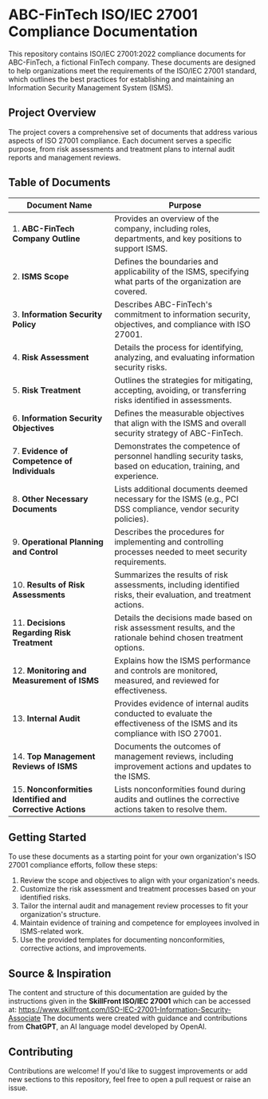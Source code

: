 # ABC-FinTech ISO/IEC 27001 Compliance Documentation

This repository contains ISO/IEC 27001:2022 compliance documents for ABC-FinTech, a fictional FinTech company. These documents are designed to help organizations meet the requirements of the ISO/IEC 27001 standard, which outlines the best practices for establishing and maintaining an Information Security Management System (ISMS).

## Project Overview

The project covers a comprehensive set of documents that address various aspects of ISO 27001 compliance. Each document serves a specific purpose, from risk assessments and treatment plans to internal audit reports and management reviews.

## Table of Documents

| **Document Name**                                        | **Purpose**                                                                                                                 |
|----------------------------------------------------------|-----------------------------------------------------------------------------------------------------------------------------|
| 1. **ABC-FinTech Company Outline**                       | Provides an overview of the company, including roles, departments, and key positions to support ISMS.                       |
| 2. **ISMS Scope**                                        | Defines the boundaries and applicability of the ISMS, specifying what parts of the organization are covered.                |
| 3. **Information Security Policy**                       | Describes ABC-FinTech's commitment to information security, objectives, and compliance with ISO 27001.                      |
| 4. **Risk Assessment**                                   | Details the process for identifying, analyzing, and evaluating information security risks.                                  |
| 5. **Risk Treatment**                                    | Outlines the strategies for mitigating, accepting, avoiding, or transferring risks identified in assessments.               |
| 6. **Information Security Objectives**                   | Defines the measurable objectives that align with the ISMS and overall security strategy of ABC-FinTech.                    |
| 7. **Evidence of Competence of Individuals**             | Demonstrates the competence of personnel handling security tasks, based on education, training, and experience.             |
| 8. **Other Necessary Documents**                         | Lists additional documents deemed necessary for the ISMS (e.g., PCI DSS compliance, vendor security policies).              |
| 9. **Operational Planning and Control**                  | Describes the procedures for implementing and controlling processes needed to meet security requirements.                   |
| 10. **Results of Risk Assessments**                      | Summarizes the results of risk assessments, including identified risks, their evaluation, and treatment actions.            |
| 11. **Decisions Regarding Risk Treatment**               | Details the decisions made based on risk assessment results, and the rationale behind chosen treatment options.             |
| 12. **Monitoring and Measurement of ISMS**               | Explains how the ISMS performance and controls are monitored, measured, and reviewed for effectiveness.                     |
| 13. **Internal Audit**                                   | Provides evidence of internal audits conducted to evaluate the effectiveness of the ISMS and its compliance with ISO 27001. |
| 14. **Top Management Reviews of ISMS**                   | Documents the outcomes of management reviews, including improvement actions and updates to the ISMS.                        |
| 15. **Nonconformities Identified and Corrective Actions**| Lists nonconformities found during audits and outlines the corrective actions taken to resolve them.                        |

## Getting Started

To use these documents as a starting point for your own organization's ISO 27001 compliance efforts, follow these steps:
1. Review the scope and objectives to align with your organization's needs.
2. Customize the risk assessment and treatment processes based on your identified risks.
3. Tailor the internal audit and management review processes to fit your organization's structure.
4. Maintain evidence of training and competence for employees involved in ISMS-related work.
5. Use the provided templates for documenting nonconformities, corrective actions, and improvements.

## Source & Inspiration

The content and structure of this documentation are guided by the instructions given in the **SkillFront ISO/IEC 27001** which can be accessed at: https://www.skillfront.com/ISO-IEC-27001-Information-Security-Associate
The documents were created with guidance and contributions from **ChatGPT**, an AI language model developed by OpenAI.

## Contributing

Contributions are welcome! If you'd like to suggest improvements or add new sections to this repository, feel free to open a pull request or raise an issue.

